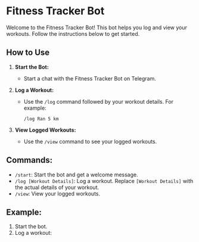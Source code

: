 # Fitness Tracker Bot

Welcome to the Fitness Tracker Bot! This bot helps you log and view your workouts. Follow the instructions below to get started.

## How to Use

1. **Start the Bot:**
   - Start a chat with the Fitness Tracker Bot on Telegram.

2. **Log a Workout:**
   - Use the `/log` command followed by your workout details. For example:
     ```
     /log Ran 5 km
     ```

3. **View Logged Workouts:**
   - Use the `/view` command to see your logged workouts.

## Commands:

- `/start`: Start the bot and get a welcome message.
- `/log [Workout Details]`: Log a workout. Replace `[Workout Details]` with the actual details of your workout.
- `/view`: View your logged workouts.

## Example:

1. Start the bot.
2. Log a workout:
